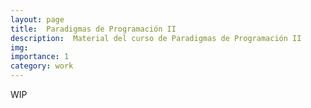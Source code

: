 ```yaml
---
layout: page
title:  Paradigmas de Programación II
description:  Material del curso de Paradigmas de Programación II
img:  
importance: 1
category: work
---
```


WIP